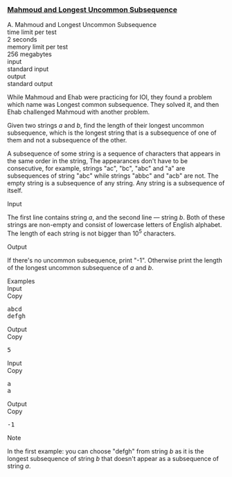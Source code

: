 <h3><a href="https://codeforces.com/contest/766/problem/A" target="_blank" rel="noopener noreferrer">Mahmoud and Longest Uncommon Subsequence</a></h3>

<div class="header"><div class="title">A. Mahmoud and Longest Uncommon Subsequence</div><div class="time-limit"><div class="property-title">time limit per test</div>2 seconds</div><div class="memory-limit"><div class="property-title">memory limit per test</div>256 megabytes</div><div class="input-file input-standard"><div class="property-title">input</div>standard input</div><div class="output-file output-standard"><div class="property-title">output</div>standard output</div></div><div><p>While Mahmoud and Ehab were practicing for IOI, they found a problem which name was Longest common subsequence. They solved it, and then Ehab challenged Mahmoud with another problem.</p><p>Given two strings <span class="tex-span"><i>a</i></span> and <span class="tex-span"><i>b</i></span>, find the length of their longest uncommon subsequence, which is the longest string that is a subsequence of one of them and not a subsequence of the other.</p><p>A subsequence of some string is a sequence of characters that appears in the same order in the string, The appearances don't have to be consecutive, for example, strings "<span class="tex-font-style-tt">ac</span>", "<span class="tex-font-style-tt">bc</span>", "<span class="tex-font-style-tt">abc</span>" and "<span class="tex-font-style-tt">a</span>" are subsequences of string "<span class="tex-font-style-tt">abc</span>" while strings "<span class="tex-font-style-tt">abbc</span>" and "<span class="tex-font-style-tt">acb</span>" are not. The empty string is a subsequence of any string. Any string is a subsequence of itself.</p></div><div class="input-specification"><div class="section-title">Input</div><p>The first line contains string <span class="tex-span"><i>a</i></span>, and the second line — string <span class="tex-span"><i>b</i></span>. Both of these strings are non-empty and consist of lowercase letters of English alphabet. The length of each string is not bigger than <span class="tex-span">10<sup class="upper-index">5</sup></span> characters.</p></div><div class="output-specification"><div class="section-title">Output</div><p>If there's no uncommon subsequence, print "<span class="tex-font-style-tt">-1</span>". Otherwise print the length of the longest uncommon subsequence of <span class="tex-span"><i>a</i></span> and <span class="tex-span"><i>b</i></span>.</p></div><div class="sample-tests"><div class="section-title">Examples</div><div class="sample-test"><div class="input"><div class="title">Input<div title="Copy" data-clipboard-target="#id007231566010259237" id="id008555904219150336" class="input-output-copier">Copy</div></div><pre id="id007231566010259237">abcd<br>defgh<br></pre></div><div class="output"><div class="title">Output<div title="Copy" data-clipboard-target="#id0044316757625424097" id="id008983875883431608" class="input-output-copier">Copy</div></div><pre id="id0044316757625424097">5<br></pre></div><div class="input"><div class="title">Input<div title="Copy" data-clipboard-target="#id008062389320297316" id="id009354024850463983" class="input-output-copier">Copy</div></div><pre id="id008062389320297316">a<br>a<br></pre></div><div class="output"><div class="title">Output<div title="Copy" data-clipboard-target="#id006260680562532638" id="id0007570080287849734" class="input-output-copier">Copy</div></div><pre id="id006260680562532638">-1<br></pre></div></div></div><div class="note"><div class="section-title">Note</div><p>In the first example: you can choose "<span class="tex-font-style-tt">defgh</span>" from string <span class="tex-span"><i>b</i></span> as it is the longest subsequence of string <span class="tex-span"><i>b</i></span> that doesn't appear as a subsequence of string <span class="tex-span"><i>a</i></span>.</p></div>